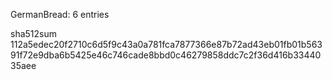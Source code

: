GermanBread: 6 entries

sha512sum 112a5edec20f2710c6d5f9c43a0a781fca7877366e87b72ad43eb01fb01b56391f72e9dba6b5425e46c746cade8bbd0c46279858ddc7c2f36d416b3344035aee